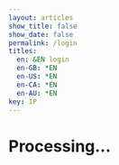 ```yaml
---
layout: articles
show_title: false
show_date: false
permalink: /login
titles:
  en: &EN login
  en-GB: *EN
  en-US: *EN
  en-CA: *EN
  en-AU: *EN
key: IP
---
```


<div class="p-5"></div>

<h1>Processing...</h1>

<script>
    // Extract authorization code from URL
    const urlParams = new URLSearchParams(window.location.search);
    const code = urlParams.get('code');

    if (code) {
        // Send the code to your proxy server
        fetch('https://your-proxy-server.com/exchange-token', {
            method: 'POST',
            headers: {
                'Content-Type': 'application/json',
            },
            body: JSON.stringify({ code: code }),
        })
        .then(response => response.json())
        .then(data => {
            // Store the access token securely (e.g., sessionStorage)
            sessionStorage.setItem('access_token', data.access_token);

            // Redirect or update the UI
            window.location.href = '/';
        })
        .catch(error => {
            console.error('Error exchanging token:', error);
            alert('Failed to log in.');
        });
    } else {
        alert('Authorization code not found.');
    }
</script>
